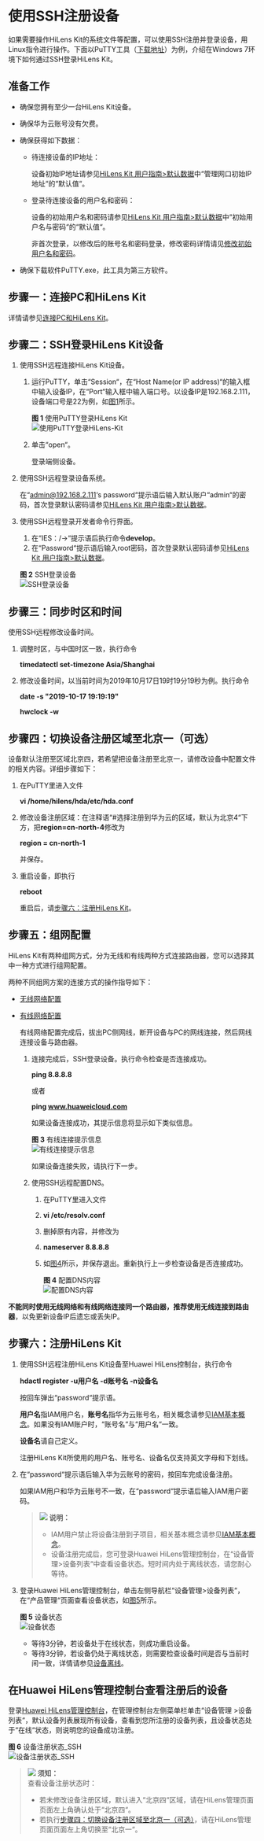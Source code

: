 # 使用SSH注册设备<a name="hilens_02_0081"></a>

如果需要操作HiLens Kit的系统文件等配置，可以使用SSH注册并登录设备，用Linux指令进行操作。下面以PuTTY工具（[下载地址](https://www.putty.org)）为例，介绍在Windows 7环境下如何通过SSH登录HiLens Kit。

## 准备工作<a name="section10466335498"></a>

-   确保您拥有至少一台HiLens Kit设备。
-   确保华为云账号没有欠费。
-   确保获得如下数据：
    -   待连接设备的IP地址：

        设备初始IP地址请参见[HiLens Kit 用户指南\>默认数据](https://support.huawei.com/enterprise/zh/doc/EDOC1100112066/2347bab9)中“管理网口初始IP地址“的“默认值“。

    -   登录待连接设备的用户名和密码：

        设备的初始用户名和密码请参见[HiLens Kit 用户指南\>默认数据](https://support.huawei.com/enterprise/zh/doc/EDOC1100112066/2347bab9)中“初始用户名与密码“的“默认值“。

        非首次登录，以修改后的账号名和密码登录，修改密码详情请见[修改初始用户名和密码](https://support.huawei.com/enterprise/zh/doc/EDOC1100112066/f03e0dea)。


-   确保下载软件PuTTY.exe，此工具为第三方软件。

## 步骤一：连接PC和HiLens Kit<a name="section11071158195517"></a>

详情请参见[连接PC和HiLens Kit](连接PC和HiLens-Kit.md)。

## 步骤二：SSH登录HiLens Kit设备<a name="section1753913271899"></a>

1.  使用SSH远程连接HiLens Kit设备。
    1.  运行PuTTY，单击“Session“，在“Host Name\(or IP address\)“的输入框中输入设备IP，在“Port“输入框中输入端口号。以设备IP是192.168.2.111，设备端口号是22为例，如[图1](#fig13585102521318)所示。

        **图 1**  使用PuTTY登录HiLens Kit<a name="fig13585102521318"></a>  
        ![](figures/使用PuTTY登录HiLens-Kit.png "使用PuTTY登录HiLens-Kit")

    2.  单击“open“。

        登录端侧设备。

2.  使用SSH远程登录设备系统。

    在“admin@192.168.2.111‘s password“提示语后输入默认账户“admin“的密码，首次登录默认密码请参见[HiLens Kit 用户指南\>默认数据](https://support.huawei.com/enterprise/zh/doc/EDOC1100112066/2347bab9)。

3.  使用SSH远程登录开发者命令行界面。

    1.  在“IES：/-\>“提示语后执行命令**develop**。
    2.  在“Password“提示语后输入root密码，首次登录默认密码请参见[HiLens Kit 用户指南\>默认数据](https://support.huawei.com/enterprise/zh/doc/EDOC1100112066/2347bab9)。

    **图 2**  SSH登录设备<a name="fig1324342416513"></a>  
    ![](figures/SSH登录设备.png "SSH登录设备")


## 步骤三：同步时区和时间<a name="section350712095419"></a>

使用SSH远程修改设备时间。

1.  调整时区，与中国时区一致，执行命令

    **timedatectl set-timezone Asia/Shanghai**

2.  修改设备时间，以当前时间为2019年10月17日19时19分19秒为例。执行命令

    **date -s "2019-10-17 19:19:19"**

    **hwclock -w**


## 步骤四：切换设备注册区域至北京一（可选）<a name="section191304259256"></a>

设备默认注册至区域北京四，若希望把设备注册至北京一，请修改设备中配置文件的相关内容。详细步骤如下：

1.  在PuTTY里进入文件

    **vi /home/hilens/hda/etc/hda.conf**

2.  修改设备注册区域：在注释语“\#选择注册到华为云的区域，默认为北京4“下方，把**region=cn-north-4**修改为

    **region = cn-north-1**

    并保存。

3.  重启设备，即执行

    **reboot**

    重启后，请[步骤六：注册HiLens Kit](#section15337205583212)。


## 步骤五：组网配置<a name="section19822456194612"></a>

HiLens Kit有两种组网方式，分为无线和有线两种方式连接路由器，您可以选择其中一种方式进行组网配置。

两种不同组网方案的连接方式的操作指导如下：

-   [无线网络配置](无线网络配置.md)
-   [有线网络配置](有线网络配置.md)

    有线网络配置完成后，拔出PC侧网线，断开设备与PC的网线连接，然后网线连接设备与路由器。

    1.  连接完成后，SSH登录设备。执行命令检查是否连接成功。

        **ping 8.8.8.8**

        或者

        **ping www.huaweicloud.com**

        如果设备连接成功，其提示信息将显示如下类似信息。

        **图 3**  有线连接提示信息<a name="fig13857489530"></a>  
        ![](figures/有线连接提示信息.png "有线连接提示信息")

        如果设备连接失败，请执行下一步。

    2.  使用SSH远程配置DNS。
        1.  在PuTTY里进入文件
        2.  **vi /etc/resolv.conf**
        3.  删掉原有内容，并修改为
        4.  **nameserver 8.8.8.8**
        5.  如[图4](#fig1227414257257)所示，并保存退出。重新执行上一步检查设备是否连接成功。

            **图 4**  配置DNS内容<a name="fig1227414257257"></a>  
            ![](figures/配置DNS内容.png "配置DNS内容")




**不能同时使用无线网络和有线网络连接同一个路由器，推荐使用无线连接到路由器**，以免更新设备IP后遗忘或丢失IP。

## 步骤六：注册HiLens Kit<a name="section15337205583212"></a>

1.  使用SSH远程注册HiLens Kit设备至Huawei HiLens控制台，执行命令

    **hdactl register -u用户名 -d账号名 -n设备名**

    按回车弹出“password“提示语。

    **用户名**指IAM用户名，**账号名**指华为云账号名，相关概念请参见[IAM基本概念](https://support.huaweicloud.com/productdesc-iam/iam_01_0023.html)。如果没有IAM账户时，“账号名“与“用户名“一致。

    **设备名**请自己定义。

    注册HiLens Kit所使用的用户名、账号名、设备名仅支持英文字母和下划线。

2.  在“password“提示语后输入华为云账号的密码，按回车完成设备注册。

    如果IAM用户和华为云账号不一致，在“password“提示语后输入IAM用户密码。

    >![](public_sys-resources/icon-note.gif) **说明：**   
    >-   IAM用户禁止将设备注册到子项目，相关基本概念请参见[IAM基本概念](https://support.huaweicloud.com/productdesc-iam/iam_01_0023.html)。  
    >-   设备注册完成后，您可登录Huawei HiLens管理控制台，在“设备管理\>设备列表“中查看设备状态。短时间内处于离线状态，请您耐心等待。  

3.  登录Huawei HiLens管理控制台，单击左侧导航栏“设备管理\>设备列表“，在“产品管理“页面查看设备状态，如[图5](#fig192741125192511)所示。

    **图 5**  设备状态<a name="fig192741125192511"></a>  
    ![](figures/设备状态.png "设备状态")

    -   等待3分钟，若设备处于在线状态，则成功重启设备。
    -   等待3分钟，若设备仍处于离线状态，则需要检查设备时间是否与当前时间一致，详情请参见[设备离线](https://support.huaweicloud.com/hilens_faq/hiLens_03_0022.html)。


## 在Huawei HiLens管理控制台查看注册后的设备<a name="section2853102614441"></a>

登录[Huawei HiLens管理控制台](https://console.huaweicloud.com/hilens/?region=cn-north-4#/hilens/deviceAuthority)，在管理控制台左侧菜单栏单击“设备管理 \>设备列表“，默认设备列表展现所有设备，查看到您所注册的设备列表，且设备状态处于“在线“状态，则说明您的设备成功注册。

**图 6**  设备注册状态\_SSH<a name="fig9970103511479"></a>  
![](figures/设备注册状态_SSH.png "设备注册状态_SSH")

>![](public_sys-resources/icon-notice.gif) **须知：**   
>查看设备注册状态时：  
>-   若未修改设备注册区域，默认进入“北京四“区域，请在HiLens管理页面页面左上角确认处于“北京四“。  
>-   若执行[步骤四：切换设备注册区域至北京一（可选）](#section191304259256)，请在HiLens管理页面页面左上角切换至“北京一“。  

